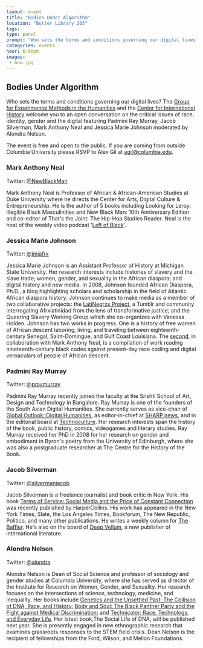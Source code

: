 ```yaml
---
layout: event
title: "Bodies Under Algorithm"
location: "Butler Library 203"
tags: 
type: panel
prompt: "Who sets the terms and conditions governing our digital lives?"
categories: events
hour: 6:00pm
images:
 - bua.jpg
---
```


## Bodies Under Algorithm

Who sets the terms and conditions governing our digital lives? The [Group for Experimental Methods in the Humanities](http://xpmethod.plaintext.in/) and the [Center for International History](http://cih.columbia.edu/) welcome you to an open conversation on the critical issues of race, identity, gender and the digital featuring Padmini Ray Murray, Jacob Silverman, Mark Anthony Neal and Jessica Marie Johnson moderated by Alondra Nelson.

The event is free and open to the public. If you are coming from outside Columbia University please RSVP to Alex Gil at [agil@columbia.edu](mailto:agil@columbia.edu).

### Mark Anthony Neal

Twitter: [@NewBlackMan](https://twitter.com/newblackman)

Mark Anthony Neal is Professor of African & African-American Studies at Duke University where he directs the Center for Arts, Digital Culture & Entrepreneurship.  He is the author of 5 books including Looking for Leroy: Illegible Black Masculinities and New Black Man: 10th Anniversary Edition and co-editor of That's the Joint: The Hip-Hop Studies Reader.  Neal is the host of the weekly video podcast '[Left of Black](http://leftofblack.tumblr.com/?soc_src=mail&soc_trk=ma)'.

### Jessica Marie Johnson

Twitter: [@jmjafrx](https://twitter.com/jmjafrx)

Jessica Marie Johnson is an Assistant Professor of History at Michigan State University. Her research interests include histories of slavery and the slave trade; women, gender, and sexuality in the African diaspora; and digital history and new media. In 2008, Johnson founded African Diaspora, Ph.D., a blog highlighting scholars and scholarship in the field of Atlantic African diaspora history. Johnson continues to make media as a member of two collaborative projects: the [LatiNegrxs Project](http://lati-negros.tumblr.com/), a Tumblr and community interrogating Afrxlatinidad from the lens of transformative justice; and the Queering Slavery Working Group which she co-organizes with Vanessa Holden. Johnson has two works in progress. One is a history of free women of African descent laboring, living, and traveling between eighteenth-century Senegal, Saint-Domingue, and Gulf Coast Louisiana. The [second](http://diasporahypertext.com/2015/02/13/cfp-black-code-studies/), in collaboration with Mark Anthony Neal, is a compilation of work reading nineteenth-century black codes against present-day race coding and digital vernaculars of people of African descent.

### Padmini Ray Murray

Twitter: [@praymurray](https://twitter.com/praymurray)

Padmini Ray Murray recently joined the faculty at the Srishti School of Art, Design and Technology in Bangalore. Ray Murray is one of the founders of the South Asian Digital Humanities. She currently serves as vice-chair of [Global Outlook::Digital Humanities](http://www.globaloutlookdh.org/), as editor-in-chief at [SHARP news](http://www.sharpweb.org/our-quarterly-newsletter/), and in the editorial board at [Technoculture](http://tcjournal.org/drupal/). Her research interests span the history of the book, public history, comics, videogames and literary studies. Ray Murray received her PhD in 2008 for her research on gender and embodiment in Byron's poetry from the University of Edinburgh, where she was also a postgraduate researcher at The Centre for the History of the Book.


### Jacob Silverman

Twitter: [@silvermanjacob](https://twitter.com/silvermanjacob)

Jacob Silverman is a freelance journalist and book critic in New York. His book [Terms of Service: Social Media and the Price of Constant Connection](http://www.harpercollins.com/9780062282460/terms-of-service#_=_) was recently published by HarperCollins. His work has appeared in the New York Times, Slate, the Los Angeles Times, Bookforum, The New Republic, Politico, and many other publications. He writes a weekly column for [The Baffler](http://thebaffler.com/). He's also on the board of [Deep Vellum](http://deepvellum.org/), a new publisher of international literature.

### Alondra Nelson

Twitter: [@alondra](https://twitter.com/alondra)

Alondra Nelson is Dean of Social Science and professor of sociology and gender studies at Columbia University, where she has served as director of the Institute for Research on Women, Gender, and Sexuality. Her research focuses on the intersections of science, technology, medicine, and inequality. Her books include [Genetics and the Unsettled Past: The Collision of DNA, Race, and History](http://rutgerspress.rutgers.edu/product/Genetics-and-the-Unsettled-Past,4098.aspx); [Body and Soul: The Black Panther Party and the Fight against Medical Discrimination](http://www.amazon.com/Body-Soul-Panther-against-Discrimination/dp/0816676496); and [Technicolor: Race, Technology, and Everyday Life](http://www.amazon.com/Technicolor-Race-Technology-Everyday-Life/dp/0814736041). Her latest book,The Social Life of DNA, will be published next year. She is presently engaged in new ethnographic research that examines grassroots responses to the STEM field crisis. Dean Nelson is the recipient of fellowships from the Ford, Wilson, and Mellon Foundations. 

 






